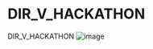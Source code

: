 # DIR_V_HACKATHON
DIR_V_HACKATHON
![image](https://github.com/user-attachments/assets/ffe239a3-7f70-4d76-9db0-fd52c2271c72)

